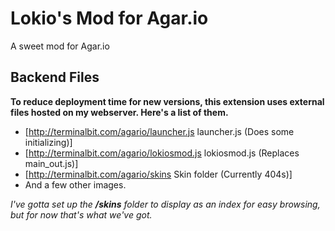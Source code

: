 # Lokio's Mod for Agar.io
A sweet mod for Agar.io  
  
## Backend Files
**To reduce deployment time for new versions, this extension uses external files hosted on my webserver. Here's a list of them.**
* [http://terminalbit.com/agario/launcher.js launcher.js (Does some initializing)]
* [http://terminalbit.com/agario/lokiosmod.js lokiosmod.js (Replaces main_out.js)]
* [http://terminalbit.com/agario/skins Skin folder (Currently 404s)]
* And a few other images.

*I've gotta set up the **/skins** folder to display as an index for easy browsing, but for now that's what we've got.*
